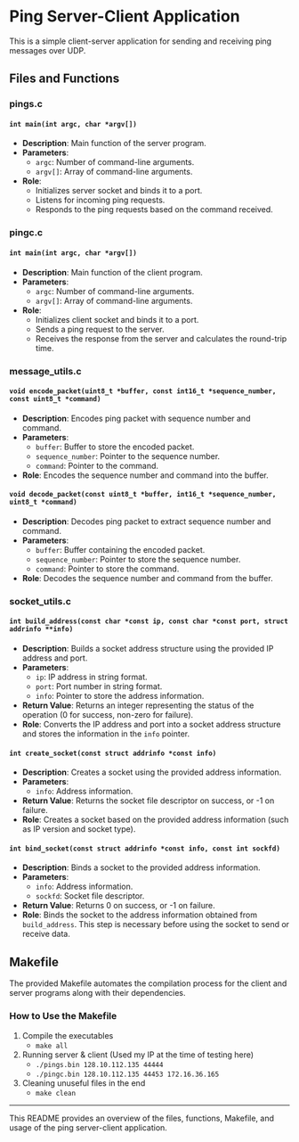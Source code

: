 # Ping Server-Client Application

This is a simple client-server application for sending and receiving ping messages over UDP.

## Files and Functions

### pings.c

#### `int main(int argc, char *argv[])`
- **Description**: Main function of the server program.
- **Parameters**:
    - `argc`: Number of command-line arguments.
    - `argv[]`: Array of command-line arguments.
- **Role**:
    - Initializes server socket and binds it to a port.
    - Listens for incoming ping requests.
    - Responds to the ping requests based on the command received.

### pingc.c

#### `int main(int argc, char *argv[])`
- **Description**: Main function of the client program.
- **Parameters**:
    - `argc`: Number of command-line arguments.
    - `argv[]`: Array of command-line arguments.
- **Role**:
    - Initializes client socket and binds it to a port.
    - Sends a ping request to the server.
    - Receives the response from the server and calculates the round-trip time.

### message_utils.c

#### `void encode_packet(uint8_t *buffer, const int16_t *sequence_number, const uint8_t *command)`
- **Description**: Encodes ping packet with sequence number and command.
- **Parameters**:
    - `buffer`: Buffer to store the encoded packet.
    - `sequence_number`: Pointer to the sequence number.
    - `command`: Pointer to the command.
- **Role**: Encodes the sequence number and command into the buffer.

#### `void decode_packet(const uint8_t *buffer, int16_t *sequence_number, uint8_t *command)`
- **Description**: Decodes ping packet to extract sequence number and command.
- **Parameters**:
    - `buffer`: Buffer containing the encoded packet.
    - `sequence_number`: Pointer to store the sequence number.
    - `command`: Pointer to store the command.
- **Role**: Decodes the sequence number and command from the buffer.

### socket_utils.c

#### `int build_address(const char *const ip, const char *const port, struct addrinfo **info)`
- **Description**: Builds a socket address structure using the provided IP address and port.
- **Parameters**:
    - `ip`: IP address in string format.
    - `port`: Port number in string format.
    - `info`: Pointer to store the address information.
- **Return Value**: Returns an integer representing the status of the operation (0 for success, non-zero for failure).
- **Role**: Converts the IP address and port into a socket address structure and stores the information in the `info` pointer.

#### `int create_socket(const struct addrinfo *const info)`
- **Description**: Creates a socket using the provided address information.
- **Parameters**:
    - `info`: Address information.
- **Return Value**: Returns the socket file descriptor on success, or -1 on failure.
- **Role**: Creates a socket based on the provided address information (such as IP version and socket type).

#### `int bind_socket(const struct addrinfo *const info, const int sockfd)`
- **Description**: Binds a socket to the provided address information.
- **Parameters**:
    - `info`: Address information.
    - `sockfd`: Socket file descriptor.
- **Return Value**: Returns 0 on success, or -1 on failure.
- **Role**: Binds the socket to the address information obtained from `build_address`. This step is necessary before using the socket to send or receive data.

## Makefile

The provided Makefile automates the compilation process for the client and server programs along with their dependencies. 

### How to Use the Makefile
1. Compile the executables
    * `make all`
2. Running server & client (Used my IP at the time of testing here)
    * `./pings.bin 128.10.112.135 44444`
    * `./pingc.bin 128.10.112.135 44453 172.16.36.165`
3. Cleaning unuseful files in the end
    * `make clean`

---

This README provides an overview of the files, functions, Makefile, and usage of the ping server-client application.
